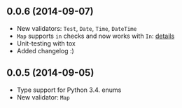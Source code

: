 ## 0.0.6 (2014-09-07)

* New validators: `Test`, `Date`, `Time`, `DateTime`
* `Map` supports `in` checks and now works with `In`: [details](README.md#map)
* Unit-testing with tox
* Added changelog :)

## 0.0.5 (2014-09-05)

* Type support for Python 3.4. enums
* New validator: `Map`
